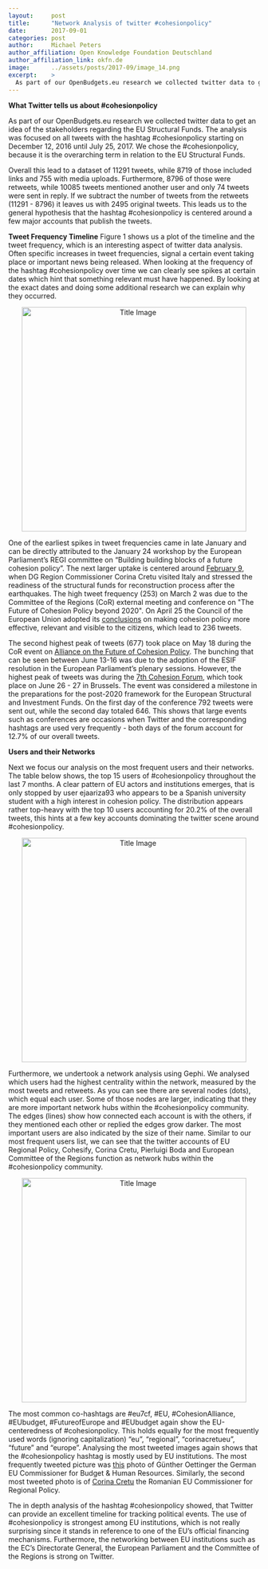 ```yaml
---
layout:     post
title:      "Network Analysis of twitter #cohesionpolicy"
date:       2017-09-01
categories: post
author:     Michael Peters
author_affiliation: Open Knowledge Foundation Deutschland
author_affiliation_link: okfn.de
image:      ../assets/posts/2017-09/image_14.png
excerpt:    >
  As part of our OpenBudgets.eu research we collected twitter data to get an idea of the stakeholders regarding the EU Structural Funds. The analysis was focused on all tweets with the hashtag #cohesionpolicy starting on December 12, 2016 until July 25, 2017..
---
```


**What Twitter tells us about #cohesionpolicy**

As part of our OpenBudgets.eu research we collected twitter data to get an idea of the stakeholders regarding the EU Structural Funds. The analysis was focused on all tweets with the hashtag #cohesionpolicy starting on December 12, 2016 until July 25, 2017. We chose the #cohesionpolicy, because it is the overarching term in relation to the EU Structural Funds.

Overall this lead to a dataset of 11291 tweets, while 8719 of those included links and 755 with media uploads. Furthermore, 8796 of those were retweets, while 10085 tweets mentioned another user and only 74 tweets were sent in reply. If we subtract the number of tweets from the retweets (11291 - 8796) it leaves us with 2495 original tweets. This leads us to the general hypothesis that the hashtag #cohesionpolicy is centered around a few major accounts that publish the tweets.

**Tweet Frequency Timeline**
Figure 1 shows us a plot of the timeline and the tweet frequency, which is an interesting aspect of twitter data analysis. Often specific increases in tweet frequencies, signal a certain event taking place or important news being released. When looking at the frequency of the hashtag #cohesionpolicy over time we can clearly see spikes at certain dates which hint that something relevant must have happened. By looking at the exact dates and doing some additional research we can explain why they occurred.

<center>
<img alt="Title Image" src="{{site.baseurl}}/assets/posts/2017-09/image_16.png" width="450px">
</center>

One of the earliest spikes in tweet frequencies came in late January and can be directly attributed to the January 24 workshop by the European Parliament’s REGI committee on “Building building blocks of a future cohesion policy”. The next larger uptake is centered around [February 9](http://europa.eu/rapid/press-release_MEX-17-256_en.htm?locale=en), when DG Region Commissioner Corina Cretu visited Italy and stressed the readiness of the structural funds for reconstruction process after the earthquakes. The high tweet frequency (253) on March 2 was due to the Committee of the Regions (CoR) external meeting and conference on "The Future of Cohesion Policy beyond 2020". On April 25 the Council of the European Union adopted its [conclusions](http://ec.europa.eu/regional_policy/en/newsroom/news/2017/04/25-04-2017-making-cohesion-policy-more-visible) on making cohesion policy more effective, relevant and visible to the citizens, which lead to 236 tweets.

The second highest peak of tweets (677) took place on May 18 during the CoR event on [Alliance on the Future of Cohesion Policy](http://cor.europa.eu/en/events/Pages/cohesion-policy-eu.aspx). The bunching that can be seen between June 13-16 was due to the adoption of the ESIF resolution in the European Parliament’s plenary sessions. However, the highest peak of tweets was during the [7th Cohesion Forum](http://ec.europa.eu/regional_policy/en/newsroom/news/2017/05/29-05-2017-7th-cohesion-forum), which took place on June 26 - 27 in Brussels. The event was considered a milestone in the preparations for the post-2020 framework for the European Structural and Investment Funds. On the first day of the conference 792 tweets were sent out, while the second day totaled 646. This shows that large events such as conferences are occasions when Twitter and the corresponding hashtags are used very frequently - both days of the forum account for 12.7% of our overall tweets.

**Users and their Networks**

Next we focus our analysis on the most frequent users and their networks. The table below shows, the top 15 users of #cohesionpolicy throughout the last 7 months. A clear pattern of EU actors and institutions emerges, that is only stopped by user ejaariza93 who appears to be a Spanish university student with a high interest in cohesion policy. The distribution appears rather top-heavy with the top 10 users accounting for 20.2% of the overall tweets, this hints at a few key accounts dominating the twitter scene around #cohesionpolicy.

<center>
<img alt="Title Image" src="{{site.baseurl}}/assets/posts/2017-09/image_15.png" width="450px">
</center>

Furthermore, we undertook a network analysis using Gephi. We analysed which users had the highest centrality within the network, measured by the most tweets and retweets. As you can see there are several nodes (dots), which equal each user. Some of those nodes are larger, indicating that they are more important network hubs within the #cohesionpolicy community. The edges (lines) show how connected each account is with the others, if they mentioned each other or replied the edges grow darker. The most important users are also indicated by the size of their name. Similar to our most frequent users list, we can see that the twitter accounts of EU Regional Policy, Cohesify, Corina Cretu, Pierluigi Boda and European Committee of the Regions function as network hubs within the #cohesionpolicy community.

<center>
<img alt="Title Image" src="{{site.baseurl}}/assets/posts/2017-09/image_14.png" width="450px">
</center>

The most common co-hashtags are #eu7cf, #EU, #CohesionAlliance, #EUbudget, #FutureofEurope and #EUbudget again show the EU-centeredness of #cohesionpolicy. This holds equally for the most frequently used words (ignoring capitalization) “eu”, “regional”, “corinacretueu”, “future” and “europe”. Analysing the most tweeted images again shows that the #cohesionpolicy hashtag is mostly used by EU institutions. The most frequently tweeted picture was [this](https://pbs.twimg.com/media/DDQTGx9XsAAkz60.jpg) photo of Günther Oettinger the German EU Commissioner for Budget & Human Resources. Similarly, the second most tweeted photo is of [Corina Cretu](https://pbs.twimg.com/media/C5bwVrTXQAAB_F3.jpg) the Romanian EU Commissioner for Regional Policy.

The in depth analysis of the hashtag #cohesionpolicy showed, that Twitter can provide an excellent timeline for tracking political events. The use of #cohesionpolicy is strongest among EU institutions, which is not really surprising since it stands in reference to  one of the EU’s official financing mechanisms. Furthermore, the networking between EU institutions such as the EC’s Directorate General, the European Parliament and the Committee of the Regions is strong on Twitter.
